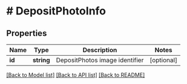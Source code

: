 # # DepositPhotoInfo

## Properties

Name | Type | Description | Notes
------------ | ------------- | ------------- | -------------
**id** | **string** | DepositPhotos image identifier | [optional]

[[Back to Model list]](../../README.md#models) [[Back to API list]](../../README.md#endpoints) [[Back to README]](../../README.md)
